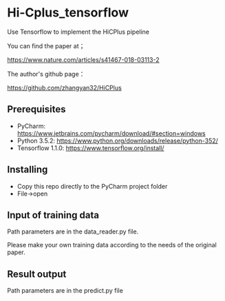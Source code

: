 # Hi-Cplus_tensorflow
Use Tensorflow to implement the HiCPlus pipeline

You can find the paper at；

https://www.nature.com/articles/s41467-018-03113-2

The author's github page：

https://github.com/zhangyan32/HiCPlus

## Prerequisites
* PyCharm:  https://www.jetbrains.com/pycharm/download/#section=windows
* Python 3.5.2:  https://www.python.org/downloads/release/python-352/
* Tensorflow 1.1.0:  https://www.tensorflow.org/install/
## Installing

* Copy this repo directly to the PyCharm project folder
* File->open 

## Input of training data

Path parameters are in the data_reader.py file.

Please make your own training data according to the needs of the original paper.

## Result output

Path parameters are in the predict.py file
